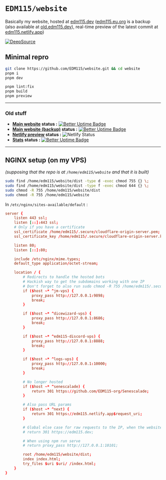 # `EDM115/website`
Basically my website, hosted at [edm115.dev](https://edm115.dev) ([edm115.eu.org](https://edm115.eu.org) is a backup (also available at [old.edm115.dev](https://old.edm115.dev)), real-time preview of the latest commit at [edm115.netlify.app](https://edm115.netlify.app))

[![DeepSource](https://app.deepsource.com/gh/EDM115/website.svg/?label=active+issues&show_trend=true&token=N0wq5KKIR-8bZ-Jsa88xTbRm)](https://app.deepsource.com/gh/EDM115/website/)

## Minimal repro
```bash
git clone https://github.com/EDM115/website.git && cd website
pnpm i
pnpm dev
```

```bash
pnpm lint:fix
pnpm build
pnpm preview
```

---

### Old stuff
+ **[Main website](https://edm115.dev) status :** [![Better Uptime Badge](https://betteruptime.com/status-badges/v1/monitor/n6oc.svg)](https://up.edm115.dev/)
+ **[Main website (backup)](https://edm115.eu.org) status :** [![Better Uptime Badge](https://betteruptime.com/status-badges/v1/monitor/iker.svg)](https://up.edm115.dev/)
+ **[Netlify preview](https://edm115.netlify.app) status :** ![Netlify Status](https://api.netlify.com/api/v1/badges/6ffb8504-c2c9-4482-a56c-0efd83a3a4d6/deploy-status)
+ **[Stats](https://stats.edm115.dev/api?username=EDM115&count_private=true&show_icons=true&cache_seconds=1800&bg_color=30,833ab4,fd1d1d,fcb045&include_all_commits=True&title_color=fff&icon_color=fff&border_color=000&text_color=70ffff) status :** [![Better Uptime Badge](https://betteruptime.com/status-badges/v1/monitor/loog.svg)](https://up.edm115.dev/)

---

## NGINX setup (on my VPS)
*(supposing that the repo is at `/home/edm115/website` and that it is built)*  
```bash
sudo find /home/edm115/website/dist -type d -exec chmod 755 {} \;
sudo find /home/edm115/website/dist -type f -exec chmod 644 {} \;
sudo chmod -R 755 /home/edm115/website/dist
sudo chmod -R 755 /home/edm115/website
```
In `/etc/nginx/sites-available/default` :
```conf
server {
    listen 443 ssl;
    listen [::]:443 ssl;
    # Only if you have a certificate
    ssl_certificate /home/edm115/.secure/cloudflare-origin-server.pem;
    ssl_certificate_key /home/edm115/.secure/cloudflare-origin-server.key;

    listen 80;
    listen [::]:80;

    include /etc/nginx/mime.types;
    default_type application/octet-stream;

    location / {
        # Redirects to handle the hosted bots
        # Hackish way to get the subdomains working with one IP
        # Don't forget to also run sudo chmod -R 755 /home/edm115/.secure
        if ($host ~* ^jm-vps) {
            proxy_pass http://127.0.0.1:9898;
            break;
        }

        if ($host ~* ^dicewizard-vps) {
            proxy_pass http://127.0.0.1:8686;
            break;
        }

        if ($host ~* ^edm115-discord-vps) {
            proxy_pass http://127.0.0.1:8888;
            break;
        }

        if ($host ~* ^logs-vps) {
            proxy_pass http://127.0.0.1:10000;
            break;
        }

        # No longer hosted
        if ($host ~* ^senescalade) {
            return 301 https://github.com/EDM115-org/Senescalade;
        }

        # Also pass URL params
        if ($host ~* ^next) {
            return 301 https://edm115.netlify.app$request_uri;
        }

        # Global else case for raw requests to the IP, when the website was hosted elsewhere
        # return 301 https://edm115.dev;

        # When using npm run serve
        # return proxy_pass http://127.0.0.1:10101;

        root /home/edm115/website/dist;
        index index.html;
        try_files $uri $uri/ /index.html;
    }
}
```
